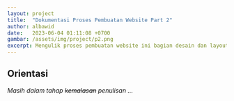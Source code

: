 ```yaml
---
layout: project
title:  "Dokumentasi Proses Pembuatan Website Part 2"
author: albawid
date:   2023-06-04 01:11:08 +0700
gambar: /assets/img/project/p2.png
excerpt: Mengulik proses pembuatan website ini bagian desain dan layout
---
```


## Orientasi
*Masih dalam tahap ~~kemalasan~~ penulisan ...*